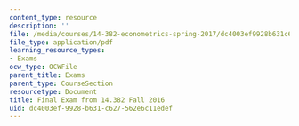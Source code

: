 ```yaml
---
content_type: resource
description: ''
file: /media/courses/14-382-econometrics-spring-2017/dc4003ef9928b631c627562e6c11edef_MIT_14_382S17_ExamF16.pdf
file_type: application/pdf
learning_resource_types:
- Exams
ocw_type: OCWFile
parent_title: Exams
parent_type: CourseSection
resourcetype: Document
title: Final Exam from 14.382 Fall 2016
uid: dc4003ef-9928-b631-c627-562e6c11edef
---
```

